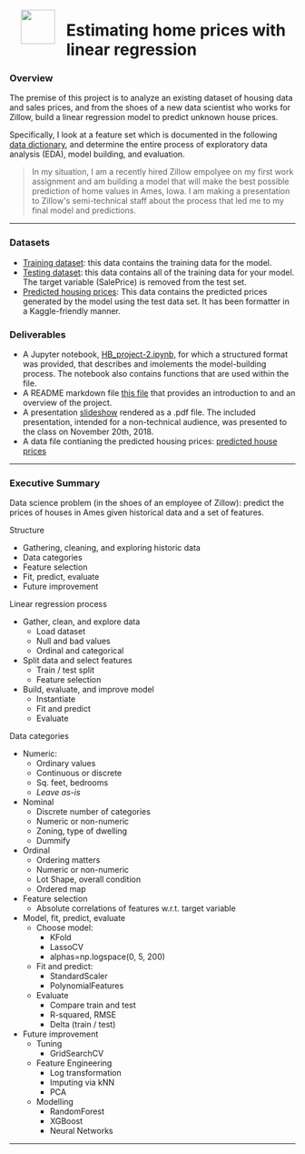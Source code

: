 <img src="https://fitsmallbusiness.com/wp-content/uploads/2017/07/zillow.png" style="float: left; margin: 20px; height: 60px"> 

# Estimating home prices with linear regression

### Overview

The premise of this project is to analyze an existing dataset of housing data and sales prices, and from the shoes of a new data scientist who works for Zillow, build a linear regression model to predict unknown house prices. 

Specifically, I look at a feature set which is documented in the following [data dictionary](http://jse.amstat.org/v19n3/decock/DataDocumentation.txt), and determine the entire process of exploratory data analysis (EDA), model building, and evaluation.

> In my situation, I am a recently hired Zillow empolyee on my first work assignment and am building a model that will make the best possible prediction of home values in Ames, Iowa. I am making a presentation to Zillow's semi-technical staff about the process that led me to my final model and predictions.

---

### Datasets

- [Training dataset](./data/train.csv): this data contains the training data for the model.
- [Testing dataset](./data/test.csv): this data contains all of the training data for your model. The target variable (SalePrice) is removed from the test set.
- [Predicted housing prices](./data/predictions.csv): This data contains the predicted prices generated by the model using the test data set. It has been formatter in a Kaggle-friendly manner.



### Deliverables

- A Jupyter notebook, [HB_project-2.ipynb](./HB_project-2.ipynb), for which a structured format was provided, that describes and imolements the model-building process. The notebook also contains functions that are used within the file.
- A README markdown file [this file](./README.md) that provides an introduction to and an overview of the project.
- A presentation [slideshow](./HB_project_2_ames.pdf) rendered as a .pdf file. The included presentation, intended for a non-technical audience, was presented to the class on November 20th, 2018.
- A data file contianing the predicted housing prices: [predicted house prices](./data/predictions.csv)


---


### Executive Summary

Data science problem (in the shoes of an employee of Zillow): predict the prices of houses in Ames given historical data and a set of features.

Structure
- Gathering, cleaning, and exploring historic data
- Data categories
- Feature selection
- Fit, predict, evaluate
- Future improvement


Linear regression process

- Gather, clean, and explore data
    - Load dataset
    - Null and bad values
    - Ordinal and categorical
- Split data and select features
    - Train / test split
    - Feature selection
- Build, evaluate, and improve model
    - Instantiate
    - Fit and predict
    - Evaluate

Data categories

- Numeric: 
    - Ordinary values
    - Continuous or discrete
    - Sq. feet, bedrooms 
    - *Leave as-is*
- Nominal
    - Discrete number of categories
    - Numeric or non-numeric
    - Zoning, type of dwelling
    - Dummify
- Ordinal 
    - Ordering matters
    - Numeric or non-numeric
    - Lot Shape, overall condition
    - Ordered map
- Feature selection
    - Absolute correlations of features w.r.t. target variable
- Model, fit, predict, evaluate
    - Choose model: 
        - KFold
        - LassoCV
        - alphas=np.logspace(0, 5, 200)
    - Fit and predict:
        - StandardScaler
        - PolynomialFeatures
    - Evaluate
        - Compare train and test
        - R-squared, RMSE
        - Delta (train / test)
- Future improvement
    - Tuning
        - GridSearchCV
    - Feature Engineering
        - Log transformation
        - Imputing via kNN
        - PCA
    - Modelling
        - RandomForest
        - XGBoost
        - Neural Networks


 


---
